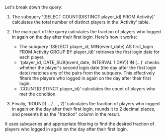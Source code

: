 Let's break down the query:

1. The subquery '(SELECT COUNT(DISTINCT player_id) FROM Activity)' calculates the total number of distinct players in the 'Activity' table.

2. The main part of the query calculates the fraction of players who logged in again on the day after their first login. Here's how it works:
   - The subquery '(SELECT player_id, MIN(event_date) AS first_login FROM Activity GROUP BY player_id)' retrieves the first login date for each player.
   - '(player_id, DATE_SUB(event_date, INTERVAL 1 DAY)) IN (...)' checks whether the player's second login date (the day after the first login date) matches any of 
      the pairs from the subquery. This effectively filters the players who logged in again on the day after their first login.
   - 'COUNT(DISTINCT player_id)' calculates the count of players who met the condition.

3. Finally, 'ROUND(... / ..., 2)' calculates the fraction of players who logged in again on the day after their first login, rounds it to 2 decimal places, and 
    presents it as the "fraction" column in the result.​


It uses subqueries and appropriate filtering to find the desired fraction of players who logged in again on the day after their first login.
